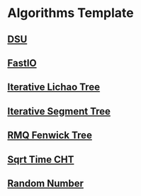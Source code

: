 # Algorithms Template

## [DSU](./DSU.md)

## [FastIO](./FastIO.md)

## [Iterative Lichao Tree](./Iterative_LichaoTree.md)

## [Iterative Segment Tree](./Iterative_SegmentTree.md)

## [RMQ Fenwick Tree](./Rmq_FenwickTree.md)

## [Sqrt Time CHT](./SqrtTime_CHT.md)

## [Random Number](./Random_Number.md)